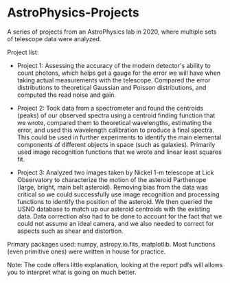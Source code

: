 # AstroPhysics-Projects

A series of projects from an AstroPhysics lab in 2020, where multiple sets of telescope data were analyzed. 

Project list: 
* Project 1: Assessing the accuracy of the modern detector's ability to count photons, which helps get a gauge for the error we will have when taking actual measurements with the telescope. Compared the error distributions to theoretical Gaussian and Poisson distributions, and computed the read noise and gain. 

* Project 2: Took data from a spectrometer and found the centroids (peaks) of our observed spectra using a centroid finding function that we wrote, compared them to theoretical wavelengths, estimating the error, and used this wavelength calibration to produce a final spectra. This could be used in further experiments to identify the main elemental components of different objects in space (such as galaxies). Primarily used image recognition functions that we wrote and linear least squares fit.

* Project 3: Analyzed two images taken by Nickel 1-m telescope at Lick Observatory to characterize the motion of the asteroid Parthenope (large, bright, main belt asteroid). Removing bias from the data was critical so we could successfully use image recognition and processing functions to identify the position of the asteroid. We then queried the USNO database to match up our asteroid centroids with the existing data. Data correction also had to be done to account for the fact that we could not assume an ideal camera, and we also needed to correct for aspects such as shear and distortion. 

Primary packages used: numpy, astropy.io.fits, matplotlib. Most functions (even primitive ones) were written in house for practice. 

Note: The code offers little explanation, looking at the report pdfs will allows you to interpret what is going on much better. 
